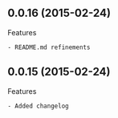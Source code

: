 ## 0.0.16 (2015-02-24)

Features

	- README.md refinements



## 0.0.15 (2015-02-24)

Features

	- Added changelog

